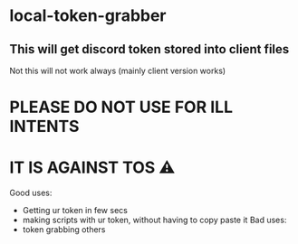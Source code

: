 # local-token-grabber
## This will get discord token stored into client files
Not this will not work always (mainly client version works)


# PLEASE DO NOT USE FOR ILL INTENTS 
# IT IS AGAINST TOS ⚠️
Good uses:
 - Getting ur token in few secs
 - making scripts with ur token, without having to copy paste it
Bad uses:
 - token grabbing others

